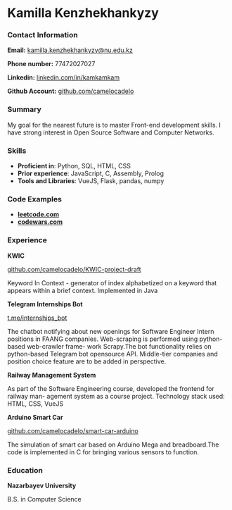 # Kamilla Kenzhekhankyzy

### Contact Information

**Email:** kamilla.kenzhekhankyzy@nu.edu.kz

**Phone number:** 77472027027

**Linkedin:** [linkedin.com/in/kamkamkam](https://www.linkedin.com/in/kamkamkam/)

**Github Account:** [github.com/camelocadelo](https://github.com/camelocadelo)

### Summary

My goal for the nearest future is to master Front-end development skills. I have strong interest in Open Source Software and Computer Networks. 

### Skills

+ **Proficient in**: Python, SQL, HTML, CSS
+ **Prior experience**: JavaScript, C, Assembly, Prolog
+ **Tools and Libraries**: VueJS, Flask, pandas, numpy

### Code Examples

+ **[leetcode.com](https://leetcode.com/camelcodel/)**
+ **[codewars.com](https://www.codewars.com/users/camelocadelo)**

### Experience

**KWIC**

[github.com/camelocadelo/KWIC-project-draft](https://github.com/camelocadelo/KWIC-project-draft)

Keyword In Context - generator of index alphabetized on a keyword that appears
within a brief context. Implemented in Java
 
**Telegram Internships Bot**

[t.me/internships_bot](https://t.me/internships_bot)

The chatbot notifying about new openings for Software Engineer Intern positions in
FAANG companies. Web-scraping is performed using python-based web-crawler frame-
work Scrapy.The bot functionality relies on python-based Telegram bot opensource
API. Middle-tier companies and position choice feature are to be added in perspective.

**Railway Management System**

As part of the Software Engineering course, developed the frontend for railway man-
agement system as a course project. Technology stack used: HTML, CSS, VueJS

**Arduino Smart Car**

[github.com/camelocadelo/smart-car-arduino](https://github.com/camelocadelo/smart-car-arduino)

The simulation of smart car based on Arduino Mega and breadboard.The code is
implemented in C for bringing various sensors to function.


### Education

**Nazarbayev University**

B.S. in Computer Science 

